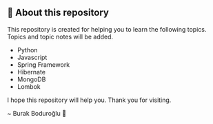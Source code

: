 ## 🤖 About this repository

This repository is created for helping you to learn the following topics. Topics and topic notes will be added.

- Python
- Javascript
- Spring Framework
- Hibernate
- MongoDB
- Lombok

I hope this repository will help you. Thank you for visiting.

~ Burak Boduroğlu 👾
